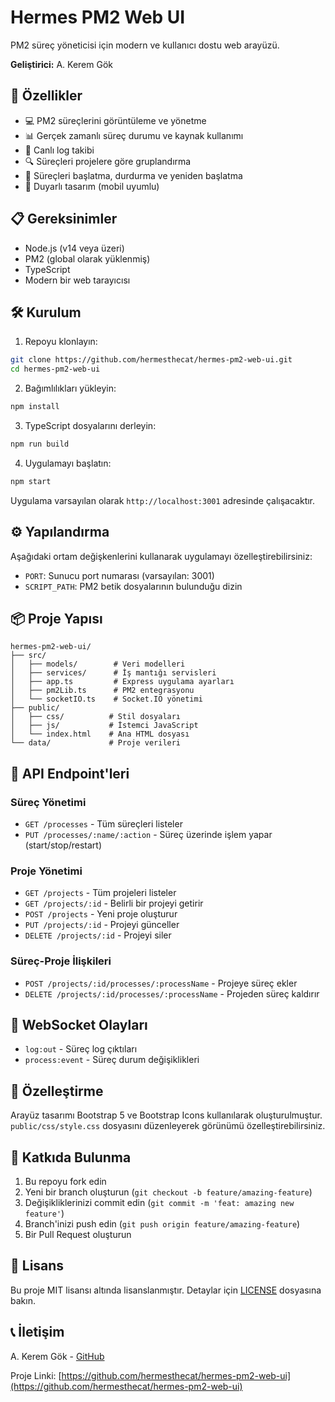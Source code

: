 # Hermes PM2 Web UI

PM2 süreç yöneticisi için modern ve kullanıcı dostu web arayüzü.

**Geliştirici:** A. Kerem Gök

## 🚀 Özellikler

- 💻 PM2 süreçlerini görüntüleme ve yönetme
- 📊 Gerçek zamanlı süreç durumu ve kaynak kullanımı
- 📝 Canlı log takibi
- 🔍 Süreçleri projelere göre gruplandırma
- 🎯 Süreçleri başlatma, durdurma ve yeniden başlatma
- 📱 Duyarlı tasarım (mobil uyumlu)

## 📋 Gereksinimler

- Node.js (v14 veya üzeri)
- PM2 (global olarak yüklenmiş)
- TypeScript
- Modern bir web tarayıcısı

## 🛠️ Kurulum

1. Repoyu klonlayın:
```bash
git clone https://github.com/hermesthecat/hermes-pm2-web-ui.git
cd hermes-pm2-web-ui
```

2. Bağımlılıkları yükleyin:
```bash
npm install
```

3. TypeScript dosyalarını derleyin:
```bash
npm run build
```

4. Uygulamayı başlatın:
```bash
npm start
```

Uygulama varsayılan olarak `http://localhost:3001` adresinde çalışacaktır.

## ⚙️ Yapılandırma

Aşağıdaki ortam değişkenlerini kullanarak uygulamayı özelleştirebilirsiniz:

- `PORT`: Sunucu port numarası (varsayılan: 3001)
- `SCRIPT_PATH`: PM2 betik dosyalarının bulunduğu dizin

## 📦 Proje Yapısı

```
hermes-pm2-web-ui/
├── src/
│   ├── models/        # Veri modelleri
│   ├── services/      # İş mantığı servisleri
│   ├── app.ts         # Express uygulama ayarları
│   ├── pm2Lib.ts      # PM2 entegrasyonu
│   └── socketIO.ts    # Socket.IO yönetimi
├── public/
│   ├── css/          # Stil dosyaları
│   ├── js/           # İstemci JavaScript
│   └── index.html    # Ana HTML dosyası
└── data/             # Proje verileri
```

## 🔧 API Endpoint'leri

### Süreç Yönetimi
- `GET /processes` - Tüm süreçleri listeler
- `PUT /processes/:name/:action` - Süreç üzerinde işlem yapar (start/stop/restart)

### Proje Yönetimi
- `GET /projects` - Tüm projeleri listeler
- `GET /projects/:id` - Belirli bir projeyi getirir
- `POST /projects` - Yeni proje oluşturur
- `PUT /projects/:id` - Projeyi günceller
- `DELETE /projects/:id` - Projeyi siler

### Süreç-Proje İlişkileri
- `POST /projects/:id/processes/:processName` - Projeye süreç ekler
- `DELETE /projects/:id/processes/:processName` - Projeden süreç kaldırır

## 🔌 WebSocket Olayları

- `log:out` - Süreç log çıktıları
- `process:event` - Süreç durum değişiklikleri

## 🎨 Özelleştirme

Arayüz tasarımı Bootstrap 5 ve Bootstrap Icons kullanılarak oluşturulmuştur. `public/css/style.css` dosyasını düzenleyerek görünümü özelleştirebilirsiniz.

## 🤝 Katkıda Bulunma

1. Bu repoyu fork edin
2. Yeni bir branch oluşturun (`git checkout -b feature/amazing-feature`)
3. Değişikliklerinizi commit edin (`git commit -m 'feat: amazing new feature'`)
4. Branch'inizi push edin (`git push origin feature/amazing-feature`)
5. Bir Pull Request oluşturun

## 📝 Lisans

Bu proje MIT lisansı altında lisanslanmıştır. Detaylar için [LICENSE](LICENSE) dosyasına bakın.

## 📞 İletişim

A. Kerem Gök - [GitHub](https://github.com/hermesthecat)

Proje Linki: [https://github.com/hermesthecat/hermes-pm2-web-ui](https://github.com/hermesthecat/hermes-pm2-web-ui) 